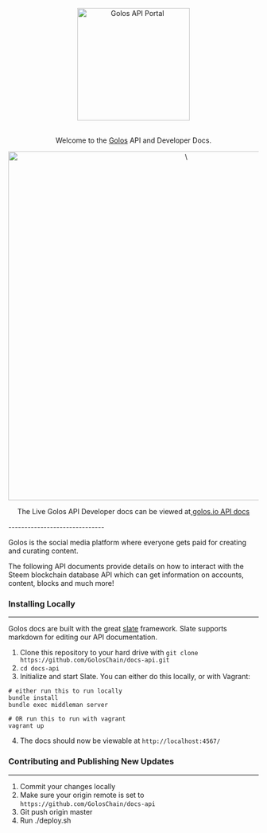 <p align="center">
  <img src="https://raw.githubusercontent.com/goloschain/docs-api/master/source/images/golosdev.png" alt="Golos API Portal" width="226">
  <br>
  <br>
  
</p>

<p align="center">Welcome to the <a href="https://golos.io" target="_blank">Golos</a> API and Developer Docs.</p>

<p align="center"><img src="https://raw.githubusercontent.com/goloschain/docs-api/master/source/images/preview.png" width=700 alt="\"></p>

<p align="center">The Live Golos API Developer docs can be viewed at<a href="https://goloschain.github.io/docs-api" target="_blank"> golos.io API docs</a></p>
------------------------------

Golos is the social media platform where everyone gets paid for creating and curating content.

The following API documents provide details on how to interact with the Steem blockchain database API which can get information on accounts, content, blocks and much more!

### Installing Locally
------------------------------

Golos docs are built with the great [slate](https://github.com/lord/slate) framework.  Slate supports markdown for editing our API documentation. 

1. Clone this repository to your hard drive with `git clone https://github.com/GolosChain/docs-api.git`
2. `cd docs-api`
3. Initialize and start Slate. You can either do this locally, or with Vagrant:

```shell
# either run this to run locally
bundle install
bundle exec middleman server

# OR run this to run with vagrant
vagrant up
```

4. The docs should now be viewable at `http://localhost:4567/`

### Contributing and Publishing New Updates
------------------------------

1.  Commit your changes locally
2.  Make sure your origin remote is set to `https://github.com/GolosChain/docs-api`
3.  Git push origin master
4.  Run ./deploy.sh